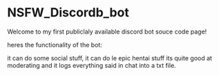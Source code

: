 # NSFW_Discordb_bot
Welcome to my first publiclaly available discord bot souce code page!
 
heres the functionality of the bot: 
 
it can do some social stuff,
it can do le epic hentai stuff
its quite good at moderating
and it logs everything said in  chat into a txt file.


